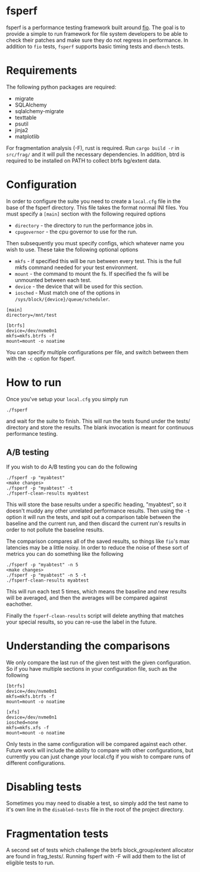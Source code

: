 # fsperf

fsperf is a performance testing framework built around
[fio](https://github.com/axboe/fio).  The goal is to provide a simple to run
framework for file system developers to be able to check their patches and make
sure they do not regress in performance.  In addition to `fio` tests, `fsperf`
supports basic timing tests and `dbench` tests.

# Requirements
The following python packages are required:
  * migrate
  * SQLAlchemy
  * sqlalchemy-migrate
  * texttable
  * psutil
  * jinja2
  * matplotlib

For fragmentation analysis (-F), rust is required. Run
`cargo build -r` in `src/frag/`
and it will pull the necessary dependencies. In addition, btrd is required to
be installed on PATH to collect btrfs bg/extent data.

# Configuration

In order to configure the suite you need to create a `local.cfg` file in the
base of the fsperf directory.  This file takes the format normal INI files.  You
must specify a `[main]` section with the following required options

  * `directory` - the directory to run the performance jobs in.
  * `cpugovernor` - the cpu governor to use for the run.

Then subsequently you must specify configs, which whatever name you wish to use.
These take the following optional options

  * `mkfs` - if specified this will be run between every test.  This is the full
    mkfs command needed for your test environment.
  * `mount` - the command to mount the fs.  If specified the fs will be
    unmounted between each test.
  * `device` - the device that will be used for this section.
  * `iosched` - Must match one of the options in
    `/sys/block/{device}/queue/scheduler`.

```
[main]
directory=/mnt/test

[btrfs]
device=/dev/nvme0n1
mkfs=mkfs.btrfs -f
mount=mount -o noatime
```

You can specify multiple configurations per file, and switch between them with
the `-c` option for fsperf.

# How to run

Once you've setup your `local.cfg` you simply run

```
./fsperf
```

and wait for the suite to finish.  This will run the tests found under the
tests/ directory and store the results.  The blank invocation is meant for
continuous performance testing.

## A/B testing

If you wish to do A/B testing you can do the following

```
./fsperf -p "myabtest"
<make changes>
./fsperf -p "myabtest" -t
./fsperf-clean-results myabtest
```

This will store the base results under a specific heading, "myabtest", so it
doesn't muddy any other unrelated performance results.  Then using the `-t`
option it will run the tests, and spit out a comparison table between the
baseline and the current run, and then discard the current run's results in
order to not pollute the baseline results.

The comparison compares all of the saved results, so things like `fio`'s max
latencies may be a little noisy.  In order to reduce the noise of these sort of
metrics you can do something like the following

```
./fsperf -p "myabtest" -n 5
<make changes>
./fsperf -p "myabtest" -n 5 -t
./fsperf-clean-results myabtest
```

This will run each test 5 times, which means the baseline and new results will
be averaged, and then the averages will be compared against eachother.

Finally the `fsperf-clean-results` script will delete anything that matches your
special results, so you can re-use the label in the future.

# Understanding the comparisons

We only compare the last run of the given test with the given configuration.  So
if you have multiple sections in your configuration file, such as the following

```
[btrfs]
device=/dev/nvme0n1
mkfs=mkfs.btrfs -f
mount=mount -o noatime

[xfs]
device=/dev/nvme0n1
iosched=none
mkfs=mkfs.xfs -f
mount=mount -o noatime
```

Only tests in the same configuration will be compared against each other.
Future work will include the ability to compare with other configurations, but
currently you can just change your local.cfg if you wish to compare runs of
different configurations.

# Disabling tests

Sometimes you may need to disable a test, so simply add the test name to it's
own line in the `disabled-tests` file in the root of the project directory.

# Fragmentation tests

A second set of tests which challenge the btrfs block_group/extent allocator
are found in frag_tests/. Running fsperf with -F will add them to the list of
eligible tests to run.
